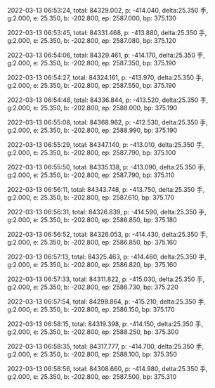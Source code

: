 2022-03-13 06:53:24, total: 84329.002, p: -414.040, delta:25.350 手, g:2.000, e: 25.350, b: -202.800, ep: 2587.000, bp: 375.130

2022-03-13 06:53:45, total: 84331.468, p: -413.880, delta:25.350 手, g:2.000, e: 25.350, b: -202.800, ep: 2587.080, bp: 375.120

2022-03-13 06:54:06, total: 84329.461, p: -414.170, delta:25.350 手, g:2.000, e: 25.350, b: -202.800, ep: 2587.350, bp: 375.190

2022-03-13 06:54:27, total: 84324.161, p: -413.970, delta:25.350 手, g:2.000, e: 25.350, b: -202.800, ep: 2587.550, bp: 375.190

2022-03-13 06:54:48, total: 84336.844, p: -413.520, delta:25.350 手, g:2.000, e: 25.350, b: -202.800, ep: 2588.000, bp: 375.190

2022-03-13 06:55:08, total: 84368.962, p: -412.530, delta:25.350 手, g:2.000, e: 25.350, b: -202.800, ep: 2588.990, bp: 375.190

2022-03-13 06:55:29, total: 84347.140, p: -413.010, delta:25.350 手, g:2.000, e: 25.350, b: -202.800, ep: 2587.790, bp: 375.100

2022-03-13 06:55:50, total: 84335.138, p: -413.090, delta:25.350 手, g:2.000, e: 25.350, b: -202.800, ep: 2587.790, bp: 375.110

2022-03-13 06:56:11, total: 84343.748, p: -413.750, delta:25.350 手, g:2.000, e: 25.350, b: -202.800, ep: 2587.610, bp: 375.170

2022-03-13 06:56:31, total: 84326.839, p: -414.590, delta:25.350 手, g:2.000, e: 25.350, b: -202.800, ep: 2586.850, bp: 375.180

2022-03-13 06:56:52, total: 84326.053, p: -414.430, delta:25.350 手, g:2.000, e: 25.350, b: -202.800, ep: 2586.850, bp: 375.160

2022-03-13 06:57:13, total: 84325.463, p: -414.460, delta:25.350 手, g:2.000, e: 25.350, b: -202.800, ep: 2586.820, bp: 375.160

2022-03-13 06:57:33, total: 84311.822, p: -415.030, delta:25.350 手, g:2.000, e: 25.350, b: -202.800, ep: 2586.730, bp: 375.220

2022-03-13 06:57:54, total: 84298.864, p: -415.210, delta:25.350 手, g:2.000, e: 25.350, b: -202.800, ep: 2586.150, bp: 375.170

2022-03-13 06:58:15, total: 84319.398, p: -414.150, delta:25.350 手, g:2.000, e: 25.350, b: -202.800, ep: 2588.250, bp: 375.300

2022-03-13 06:58:35, total: 84317.777, p: -414.700, delta:25.350 手, g:2.000, e: 25.350, b: -202.800, ep: 2588.100, bp: 375.350

2022-03-13 06:58:56, total: 84308.660, p: -414.980, delta:25.350 手, g:2.000, e: 25.350, b: -202.800, ep: 2587.500, bp: 375.310